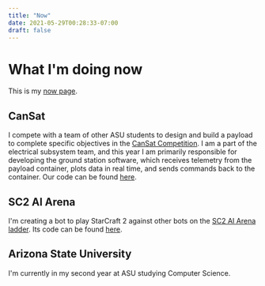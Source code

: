 ```yaml
---
title: "Now"
date: 2021-05-29T00:28:33-07:00
draft: false
---
```


# What I'm doing now
This is my [now page](https://nownownow.com/about). 

## CanSat
I compete with a team of other ASU students to design and build a payload to complete specific objectives in the [CanSat Competition](http://www.cansatcompetition.com/).
I am a part of the electrical subsystem team, and this year I am primarily responsible for developing the ground station software, which receives telemetry from the payload container, plots data in real time, and sends commands back to the container. Our code can be found [here](https://github.com/SamarthSingh2001/Cansat-2021).

## SC2 AI Arena
I'm creating a bot to play StarCraft 2 against other bots on the [SC2 AI Arena ladder](https://aiarena.net/).
Its code can be found [here](https://github.com/joshtenorio/monte-bot).

## Arizona State University
I'm currently in my second year at ASU studying Computer Science.